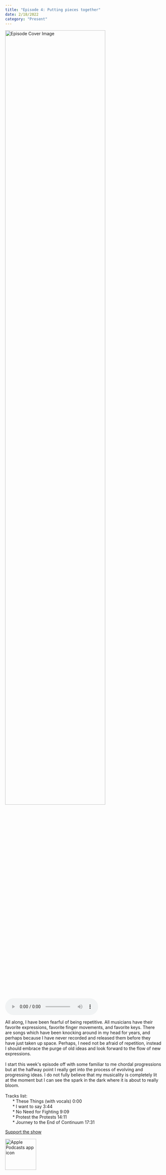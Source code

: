 ```yaml
---
title: "Episode 4: Putting pieces together"
date: 2/18/2022
category: "Present"
---
```

<img src="https://artwork.captivate.fm/8e2f983a-450d-4f2f-b1f3-de5456f78bc2/60854458c4d1acdf4e1c2f79c4137142d85d78e379bdafbd69bd34c85f5819ad.jpg" alt="Episode Cover Image" width=80%/>
<audio controls>
  <source src="https://podcasts.captivate.fm/media/4d5d2015-102b-430b-9750-d4cb20d30f5c/10100897-episode-4-putting-pieces-together.mp3" type="audio/mpeg">
  Your browser does not support the audio element.
</audio>

<p>All along, I have been fearful of being repetitive. All musicians have their favorite expressions, favorite finger movements, and favorite keys. There are songs which have been knocking around in my head for years, and perhaps because I have never recorded and released them before they have just taken up space. Perhaps, I need not be afraid of repetition, instead I should embrace the purge of old ideas and look forward to the flow of new expressions.<br/><br/>I start this week&apos;s episode off with some familiar to me chordal progressions but at the halfway point I really get into the process of evolving and progressing ideas. I do not fully believe that my musicality is completely lit at the moment but I can see the spark in the dark where it is about to really bloom. <br/><br/>Tracks list:<br/>      * These Things (with vocals) 0:00<br/>      * I want to say 3:44<br/>      * No Need for Fighting 9:09<br/>      * Protest the Protests 14:11<br/>      * Journey to the End of Continuum 17:31</p><a rel="payment" href="https://www.paypal.com/donate/?hosted_button_id=WX3GRUK5BHJLS">Support the show</a>

<a href="https://podcasts.apple.com/us/podcast/living-room-music/id1608791560?tscg=30200&itsct=podcast_box_appicon&ls=1&mttnsubad=1608791560" style="display: inline-block;"><img src="https://toolbox.marketingtools.apple.com/api/v2/badges/app-icon-podcasts/standard/en-us" alt="Apple Podcasts app icon" style="width: 100px; height: 100px; vertical-align: middle; object-fit: contain;" /></a>
    